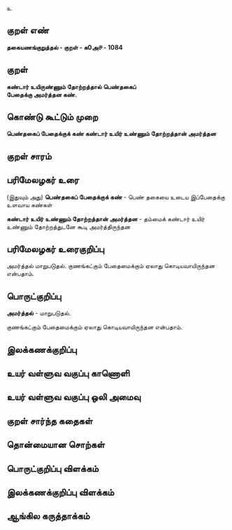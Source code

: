 உ

## குறள் எண் 

**தகையணங்குறுத்தல் - குறள் - க0அ௪ - 1084**

## குறள் 

**கண்டார் உயிருண்ணும் தோற்றத்தால் பெண்தகைப்  
பேதைக்கு அமர்த்தன கண்.** 

## கொண்டு கூட்டும் முறை

**பெண்தகைப் பேதைக்குக் கண் கண்டார் உயிர் உண்ணும் தோற்றத்தான் அமர்த்தன**

## குறள் சாரம் 


## பரிமேலழகர் உரை

(இதுவும் அது) 
**பெண்தகைப் பேதைக்குக் கண்** - பெண் தகையை உடைய இப்பேதைக்கு உளவாய கண்கள் 

**கண்டார் உயிர் உண்ணும் தோற்றத்தான் அமர்த்தன** - தம்மைக் கண்டார் உயிர் உண்ணும் தோற்றத்துடனே கூடி அமர்த்திருந்தன

## பரிமேலழகர் உரைகுறிப்பு   

அமர்த்தல் மாறுபடுதல். குணங்கட்கும் பேதைமைக்கும் ஏலாது கொடியவாயிருந்தன என்பதாம்.

## பொருட்குறிப்பு 


**அமர்த்தல்** - மாறுபடுதல். 

குணங்கட்கும் பேதைமைக்கும் ஏலாது கொடியவாயிருந்தன என்பதாம்.

## இலக்கணக்குறிப்பு  


## உயர் வள்ளுவ வகுப்பு காணொளி


## உயர் வள்ளுவ வகுப்பு ஒலி அமைவு 

 
## குறள் சார்ந்த கதைகள் 


## தொன்மையான சொற்கள்


## பொருட்குறிப்பு விளக்கம்


## இலக்கணக்குறிப்பு விளக்கம்


## ஆங்கில கருத்தாக்கம் 


